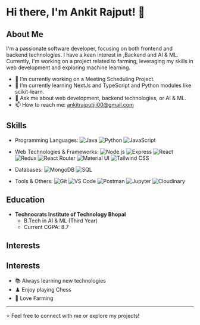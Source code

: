 # Hi there, I'm Ankit Rajput! 👋

## About Me
I'm a passionate software developer, focusing on both frontend and backend technologies. I have a keen interest in  ,Backend and AI & ML. Currently, I'm working on a project related to farming, leveraging my skills in web development and exploring machine learning.

- 🔭 I’m currently working on a Meeting Scheduling Project.
- 🌱 I’m currently learning NextJs and TypeScript and Python modules like scikit-learn.
- 💬 Ask me about web development, backend technologies, or AI & ML.
- 📫 How to reach me: [ankitrajputjii00@gmail.com](mailto:ankitrajputjii00@gmail.com)

## Skills
- Programming Languages: 
  ![Java](https://img.shields.io/badge/-Java-orange?style=flat-square&logo=java)
  ![Python](https://img.shields.io/badge/-Python-blue?style=flat-square&logo=python)
  ![JavaScript](https://img.shields.io/badge/-JavaScript-yellow?style=flat-square&logo=javascript)
  
- Web Technologies & Frameworks: 
  ![Node.js](https://img.shields.io/badge/-Node.js-green?style=flat-square&logo=node.js)
  ![Express](https://img.shields.io/badge/-Express-black?style=flat-square&logo=express)
  ![React](https://img.shields.io/badge/-React-blue?style=flat-square&logo=react)
  ![Redux](https://img.shields.io/badge/-Redux-purple?style=flat-square&logo=redux)
  ![React Router](https://img.shields.io/badge/-React_Router-orange?style=flat-square&logo=react-router)
  ![Material UI](https://img.shields.io/badge/-Material_UI-blue?style=flat-square&logo=material-ui)
  ![Tailwind CSS](https://img.shields.io/badge/-Tailwind_CSS-lightblue?style=flat-square&logo=tailwindcss)
  
- Databases: 
  ![MongoDB](https://img.shields.io/badge/-MongoDB-green?style=flat-square&logo=mongodb)
  ![SQL](https://img.shields.io/badge/-SQL-blue?style=flat-square&logo=postgresql)
  
- Tools & Others: 
  ![Git](https://img.shields.io/badge/-Git-black?style=flat-square&logo=git)
  ![VS Code](https://img.shields.io/badge/-VS_Code-blue?style=flat-square&logo=visual-studio-code)
  ![Postman](https://img.shields.io/badge/-Postman-orange?style=flat-square&logo=postman)
  ![Jupyter](https://img.shields.io/badge/-Jupyter-lightgrey?style=flat-square&logo=jupyter)
  ![Cloudinary](https://img.shields.io/badge/-Cloudinary-blueviolet?style=flat-square&logo=cloudinary)

## Education
- **Technocrats Institute of Technology Bhopal**
  - B.Tech in AI & ML (Third Year)
  - Current CGPA: 8.7

## Interests 

## Interests 
- 📚 Always learning new technologies
- ♟️ Enjoy playing Chess
- 🌱 Love Farming



---

⭐️ Feel free to connect with me or explore my projects!
